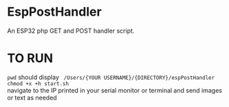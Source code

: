 # EspPostHandler
An ESP32 php GET and POST handler script. 

<h1>TO RUN </h1>
<code>pwd</code> should display <code> /Users/{YOUR USERNAME}/{DIRECTORY}/espPostHandler</code> <br/>
<code>chmod +x +h start.sh </code> <br/>
navigate to the IP printed in your serial monitor or terminal and send images or text as needed
